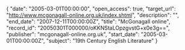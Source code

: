 {
  "date": "2005-03-01T00:00:00", 
  "open_access": true, 
  "target_url": "http://www.mcgonagall-online.org.uk/index.shtml", 
  "description": "", 
  "end_date": "2007-12-11T00:00:00Z", 
  "title": "McGonagall online", 
  "record_id": "20050301T000000/oKKNStaLOpzgvstG+x0e3g==", 
  "publisher": "mcgonagall-online.org.uk", 
  "start_date": "2005-03-01T00:00:00Z", 
  "subject": "19th Century English Literature"
}

